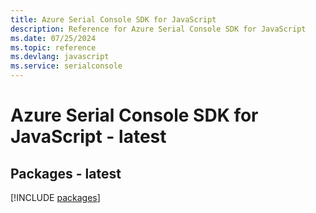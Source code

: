 ```yaml
---
title: Azure Serial Console SDK for JavaScript
description: Reference for Azure Serial Console SDK for JavaScript
ms.date: 07/25/2024
ms.topic: reference
ms.devlang: javascript
ms.service: serialconsole
---
```

# Azure Serial Console SDK for JavaScript - latest
## Packages - latest
[!INCLUDE [packages](serial-console-index.md)]